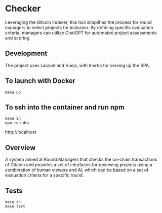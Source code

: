 # Checker

Leveraging the Gitcoin Indexer, this tool simplifies the process for round managers to select projects for inclusion. By defining specific evaluation criteria, managers can utilize ChatGPT for automated project assessments and scoring.

## Development

The project uses Laravel and Vuejs, with Inertia for serving up the SPA.

## To launch with Docker

```
make up
```

## To ssh into the container and run npm

```
make in
npm run dev
```

http://localhost

## Overview

A system aimed at Round Managers that checks the on-chain transactions of Gitcoin and provides a set of interfaces for reviewing projects using a combination of human viewers and AI, which can be based on a set of evaluation criteria for a specific round.

## Tests

```
make in
make test
```
